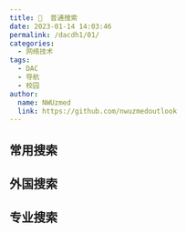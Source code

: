 ```yaml
---
title: 🔎  普通搜索
date: 2023-01-14 14:03:46
permalink: /dacdh1/01/
categories: 
  - 网络技术
tags: 
  - DAC
  - 导航
  - 校园
author: 
  name: NWUzmed
  link: https://github.com/nwuzmedoutlook
---
```


## 常用搜索
<ClientOnly>
  <Card :cardData="cardData0" :cardListSize=4 carTitlColor="#000" carHoverColor="#000" />
</ClientOnly>

## 外国搜索
<ClientOnly>
  <Card :cardData="cardData1" :cardListSize=4 carTitlColor="#000" carHoverColor="#000" />
</ClientOnly>

## 专业搜索
<ClientOnly>
  <Card :cardData="cardData2" :cardListSize=4 carTitlColor="#000" carHoverColor="#000" />
</ClientOnly>

<script>
export default {
  data() {
    return {
      cardData0: [
        {
          id: "0",
          cardSrc: "http://www.baidu.com/",
          cardImgSrc: "https://api.xinac.net/icon/?url=http://www.baidu.com/",
          cardName: "百度",
          cardContent:
            "全球最大的中文搜索",
        },
{cardSrc: "https://www.egouz.com/search/", cardImgSrc: "https://api.xinac.net/icon/?url=https://www.egouz.com/search/", cardName: "eGouz", cardContent: "国内、国外搜索引擎网址导航",},
{cardSrc: "https://search.chongbuluo.com/", cardImgSrc: "https://api.xinac.net/icon/?url=https://search.chongbuluo.com/", cardName: "虫部落·快搜", cardContent: "搜索快人一步",},
{cardSrc: "https://search.guidebook.top/", cardImgSrc: "https://api.xinac.net/icon/?url=https://search.guidebook.top/", cardName: "Guidebook搜索", cardContent: "让搜索更高效！",},
{cardSrc: "http://so.cnzzla.com/", cardImgSrc: "https://api.xinac.net/icon/?url=http://so.cnzzla.com/", cardName: "站长啦全能搜", cardContent: "百度谷歌一起搜 - 搜索引擎大全!各大搜索引擎一键搜索!",},
{cardSrc: "http://sou.xxmd.com/", cardImgSrc: "https://api.xinac.net/icon/?url=http://sou.xxmd.com/", cardName: "专业聚合搜索引擎平台", cardContent: "支持多窗口同时操作！",},
{cardSrc: "http://www.zhoublog.cn/", cardImgSrc: "https://api.xinac.net/icon/?url=http://www.zhoublog.cn/", cardName: "搜索引擎大全", cardContent: "国外搜索引擎大全与中文搜索引擎大全的权威收集",},
{cardSrc: "https://www.hedasudi.com/", cardImgSrc: "https://api.xinac.net/icon/?url=https://www.hedasudi.com/", cardName: "搜索引擎大全", cardContent: "bt搜索大全 图片搜索大全 国外搜索大全 小说搜索大全 电影搜索大全 购物搜索大全 其它搜索引擎",},
{cardSrc: "https://cn.bing.com/", cardImgSrc: "https://api.xinac.net/icon/?url=https://cn.bing.com/", cardName: "必应", cardContent: "国际领先的搜索引擎",},
{cardSrc: "https://www.sogou.com/", cardImgSrc: "https://api.xinac.net/icon/?url=https://www.sogou.com/", cardName: "搜狗", cardContent: "全球第三代互动式搜索引擎",},
{cardSrc: "https://www.wuzhuiso.com/", cardImgSrc: "https://api.xinac.net/icon/?url=https://www.wuzhuiso.com/", cardName: "无追搜索", cardContent: "开启不被追踪的隐私保护搜索",},
{cardSrc: "https://www.ecosia.org/", cardImgSrc: "https://api.xinac.net/icon/?url=https://www.ecosia.org/", cardName: "Ecosia", cardContent: "the search engine that plants trees",},
{cardSrc: "https://search.ahau.cf/", cardImgSrc: "https://api.xinac.net/icon/?url=https://search.ahau.cf/", cardName: "Wikipedia", cardContent: "维基百科",},
{cardSrc: "https://www.google-fix.com/", cardImgSrc: "https://api.xinac.net/icon/?url=https://www.google-fix.com/", cardName: "Google", cardContent: "镜像之一",},
{cardSrc: "https://www.so.com/", cardImgSrc: "https://api.xinac.net/icon/?url=https://www.so.com/", cardName: "360", cardContent: "安全、精准、可信赖的新一代搜索引擎",},
{cardSrc: "http://www.lsdhss.com/", cardImgSrc: "https://api.xinac.net/icon/?url=http://www.lsdhss.com/", cardName: "猎手导航搜索", cardContent: "史上最强大的资源搜索引擎",},
{cardSrc: "https://quark.sm.cn/", cardImgSrc: "https://api.xinac.net/icon/?url=https://quark.sm.cn/", cardName: "神马", cardContent: "专注于移动互联网的搜索引擎",},
{cardSrc: "https://github.com/", cardImgSrc: "https://api.xinac.net/icon/?url=https://github.com/", cardName: "GitHub", cardContent: "轻易地找到海量的开源代码",},
{cardSrc: "https://www.csdn.net/", cardImgSrc: "https://api.xinac.net/icon/?url=https://www.csdn.net/", cardName: "CSDN", cardContent: "原创博客、精品问答、职业培训、技术论坛、资源下载等",},
{cardSrc: "https://onelive.fuyeor.com/", cardImgSrc: "https://api.xinac.net/icon/?url=https://onelive.fuyeor.com/", cardName: "OneLive搜索", cardContent: "发现不一样的精彩 · Fuyeor OneLive Search",},
{cardSrc: "https://www.sanzhima.com/", cardImgSrc: "https://api.xinac.net/icon/?url=https://www.sanzhima.com/", cardName: "Sanzhima", cardContent: "google.com hot keyword search information",},
{cardSrc: "https://scholar.niostack.com/", cardImgSrc: "https://api.xinac.net/icon/?url=https://scholar.niostack.com/", cardName: "NIOSTACK", cardContent: "谷歌搜索镜像_Google镜像站",},
{cardSrc: "https://www.mbalib.com/", cardImgSrc: "https://api.xinac.net/icon/?url=https://www.mbalib.com/", cardName: "MBA智库", cardContent: "管理者专业学习成长平台",},
{cardSrc: "https://www.dogedoge.com/", cardImgSrc: "https://api.xinac.net/icon/?url=https://www.dogedoge.com/", cardName: "多吉", cardContent: "DogeDoge检索，不追踪，不误导。",},
{cardSrc: "https://so.toutiao.com/", cardImgSrc: "https://api.xinac.net/icon/?url=https://so.toutiao.com/", cardName: "头条", cardContent: "不只是搜新闻",},
{cardSrc: "https://chi.jinzhao.wiki/wiki/", cardImgSrc: "https://api.xinac.net/icon/?url=https://chi.jinzhao.wiki/wiki/", cardName: "维基百科1", cardContent: "自由的百科全书",},
{cardSrc: "https://zh.wikipedia.iwiki.eu.org/", cardImgSrc: "https://api.xinac.net/icon/?url=https://zh.wikipedia.iwiki.eu.org/", cardName: "维基百科2", cardContent: "自由的百科全书",},
{cardSrc: "http://www.eryi.org/", cardImgSrc: "https://api.xinac.net/icon/?url=http://www.eryi.org/", cardName: "搜索引擎网站大全", cardContent: "全球搜索引擎大全",},
{cardSrc: "https://www.gobaidugle.com/", cardImgSrc: "https://api.xinac.net/icon/?url=https://www.gobaidugle.com/", cardName: "联合", cardContent: "多搜多重对比聚合联合搜索引擎",},
{cardSrc: "https://search.qinggl.com/", cardImgSrc: "https://api.xinac.net/icon/?url=https://search.qinggl.com/", cardName: "轻略搜索", cardContent: "垂直搜索引擎大全 - 聚合搜索",},
{cardSrc: "https://mijisou.com/", cardImgSrc: "https://api.xinac.net/icon/?url=https://mijisou.com/", cardName: "密迹", cardContent: "一个不追踪你的搜索引擎",},
{cardSrc: "http://www.chinaso.com/", cardImgSrc: "https://api.xinac.net/icon/?url=http://www.chinaso.com/", cardName: "中国搜索", cardContent: "国家权威搜索引擎",},
{cardSrc: "http://www.sssoou.com/", cardImgSrc: "https://api.xinac.net/icon/?url=http://www.sssoou.com/", cardName: "telegram", cardContent: "可以搜索电影、网盘、教程等资源",},
{cardSrc: "https://www.xiaoso.net/", cardImgSrc: "https://api.xinac.net/icon/?url=https://www.xiaoso.net/", cardName: "小不点搜索", cardContent: "正版资源搜索引擎 - 好资源一网打尽",},
{cardSrc: "https://yandex.com/", cardImgSrc: "https://api.xinac.net/icon/?url=https://yandex.com/", cardName: "Yandex", cardContent: "俄罗斯最大搜索引擎",},
{cardSrc: "https://www.naver.com/", cardImgSrc: "https://api.xinac.net/icon/?url=https://www.naver.com/", cardName: "NAVER", cardContent: "韩国搜索引擎",},
{cardSrc: "https://www.ask.jp/", cardImgSrc: "https://api.xinac.net/icon/?url=https://www.ask.jp/", cardName: "Ask日本", cardContent: "どうぞおたずねください",},
{cardSrc: "https://www.search.ask.com/", cardImgSrc: "https://api.xinac.net/icon/?url=https://www.search.ask.com/", cardName: "Ask.com", cardContent: "支持自然提问的搜索引擎",},
{cardSrc: "https://smp-search.fresheye.com/", cardImgSrc: "https://api.xinac.net/icon/?url=https://smp-search.fresheye.com/", cardName: "ウェブ検索", cardContent: "日本Fresheye搜索引擎",},
{cardSrc: "https://duckduckgo.com/", cardImgSrc: "https://api.xinac.net/icon/?url=https://duckduckgo.com/", cardName: "DuckDuckGo", cardContent: "隐私保护，化繁为简。",},
{cardSrc: "https://www.aol.com/", cardImgSrc: "https://api.xinac.net/icon/?url=https://www.aol.com/", cardName: "AOL", cardContent: "美国在线旗下搜索引擎网站",},
{cardSrc: "https://www.webcrawler.com/", cardImgSrc: "https://api.xinac.net/icon/?url=https://www.webcrawler.com/", cardName: "WebCrawler Search", cardContent: "网络爬虫搜索",},
{cardSrc: "https://lookao.com/", cardImgSrc: "https://api.xinac.net/icon/?url=https://lookao.com/", cardName: "Lookao", cardContent: "本来无一物，何处惹尘埃。",},
{cardSrc: "https://www.yongzin.com/", cardImgSrc: "https://api.xinac.net/icon/?url=https://www.yongzin.com/", cardName: "ཡོངས་འཛིན་འཚོལ་བཤེར།", cardContent: "YongZin云藏|藏文搜索引擎",},
{cardSrc: "http://www.sowang.com/link.htm", cardImgSrc: "https://api.xinac.net/icon/?url=http://www.sowang.com/link.htm", cardName: "搜网", cardContent: "中文搜索引擎指南网",},
{cardSrc: "https://magi.com/", cardImgSrc: "https://api.xinac.net/icon/?url=https://magi.com/", cardName: "Magi", cardContent: "用AI梳理互联网的知识引擎",},
{cardSrc: "https://www.qwant.com/", cardImgSrc: "https://api.xinac.net/icon/?url=https://www.qwant.com/", cardName: "Qwant", cardContent: "尊重您隐私的搜索引擎",},
{cardSrc: "http://www.sopdf.com/", cardImgSrc: "https://api.xinac.net/icon/?url=http://www.sopdf.com/", cardName: "soPDF", cardContent: "PDF Search Engine",},
{cardSrc: "https://www.vsti.cn/", cardImgSrc: "https://api.xinac.net/icon/?url=https://www.vsti.cn/", cardName: "音源网", cardContent: "专业的音源搜索引擎",},
{cardSrc: "https://www.itslaw.com/home", cardImgSrc: "https://api.xinac.net/icon/?url=https://www.itslaw.com/home", cardName: "无讼案例", cardContent: "随时随地快速检索案例法规",},
{cardSrc: "https://goobe.io/", cardImgSrc: "https://api.xinac.net/icon/?url=https://goobe.io/", cardName: "Goobe", cardContent: "为程序员服务的互联网搜索引擎",},
{cardSrc: "https://1024ss.com/", cardImgSrc: "https://api.xinac.net/icon/?url=https://1024ss.com/", cardName: "1024搜索", cardContent: "程序员专用搜索引擎!",},
{cardSrc: "https://s.geekbang.org/", cardImgSrc: "https://api.xinac.net/icon/?url=https://s.geekbang.org/", cardName: "极客搜索", cardContent: "针对极客邦科技的全站内容资源的轻量搜索引擎",},
{cardSrc: "https://www.similarsitesearch.com/cn/", cardImgSrc: "https://api.xinac.net/icon/?url=https://www.similarsitesearch.com/cn/", cardName: "SimilarSiteSearch", cardContent: "寻找相似网站的最好工具",},
{cardSrc: "https://jikipedia.com/", cardImgSrc: "https://api.xinac.net/icon/?url=https://jikipedia.com/", cardName: "小鸡词典", cardContent: "查网络流行语，就上小鸡词典",},
{cardSrc: "https://h.bkzx.cn/", cardImgSrc: "https://api.xinac.net/icon/?url=https://h.bkzx.cn/", cardName: "中国大百科全书数据库", cardContent: "中国大百科全书数据库",},
      ],
      cardData1: [ 

      ],
      cardData2: [ 
        
      ],
    };
  },
};
</script>
